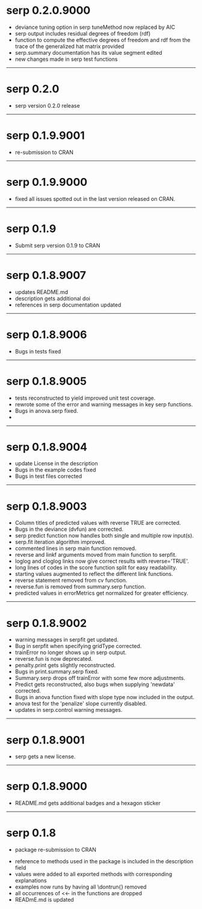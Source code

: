 # serp 0.2.0.9000 
- deviance tuning option in serp tuneMethod now replaced by AIC 
- serp output includes residual degrees of freedom (rdf)
- function to compute the effective degrees of freedom and rdf from the trace of the generalized hat matrix provided
- serp.summary documentation has its value segment edited
- new changes made in serp test functions

---
# serp 0.2.0
- serp version 0.2.0 release

---
# serp 0.1.9.9001
- re-submission to CRAN

---
# serp 0.1.9.9000
- fixed all issues spotted out in the last version released on CRAN.  

---
# serp 0.1.9
- Submit serp version 0.1.9 to CRAN

---
# serp 0.1.8.9007
- updates README.md
- description gets additional doi
- references in serp documentation updated

---
# serp 0.1.8.9006
- Bugs in tests fixed

---
# serp 0.1.8.9005
- tests reconstructed to yield improved unit test coverage.
- rewrote some of the error and warning messages in key serp functions.
- Bugs in anova.serp fixed.
- 

---
# serp 0.1.8.9004
- update License in the description 
- Bugs in the example codes fixed
- Bugs in test files corrected

---
# serp 0.1.8.9003
- Column titles of predicted values with reverse TRUE are corrected.
- Bugs in the deviance (dvfun) are corrected.
- serp predict function now handles both single and multiple row input(s).
- serp.fit iteration algorithm improved.
- commented lines in serp main function removed.
- reverse and linkf arguments moved from main function to serpfit.
- loglog and cloglog links now give correct results with reverse='TRUE'.
- long lines of codes in the score function split for easy readability.
- starting values augmented to reflect the different link functions.
- reverse statement removed from cv function.
- reverse.fun is removed from summary.serp function.
- predicted values in errorMetrics get normalized for greater efficiency.

---
# serp 0.1.8.9002
- warning messages in serpfit get updated.
- Bug in serpfit when specifying gridType corrected.
- trainError no longer shows up in serp output.
- reverse.fun is now deprecated.
- penalty.print gets slightly reconstructed.
- Bugs in print.summary.serp fixed.
- Summary.serp drops off trainError with some few more adjustments.
- Predict gets reconstructed, also bugs when supplying 'newdata' corrected.
- Bugs in anova function fixed with slope type now included in the output.
- anova test for the 'penalize' slope currently disabled.
- updates in serp.control warning messages.

---
# serp 0.1.8.9001
- serp gets a new license.

---
# serp 0.1.8.9000
* README.md gets additional badges and a hexagon sticker

---
# serp 0.1.8
* package re-submission to CRAN

- reference to methods used in the package is included in the  description field
- values were added to all exported methods with corresponding explanations
- examples now runs by having all \dontrun{} removed
- all occurrences of <<- in the functions are dropped
- READmE.md is updated
